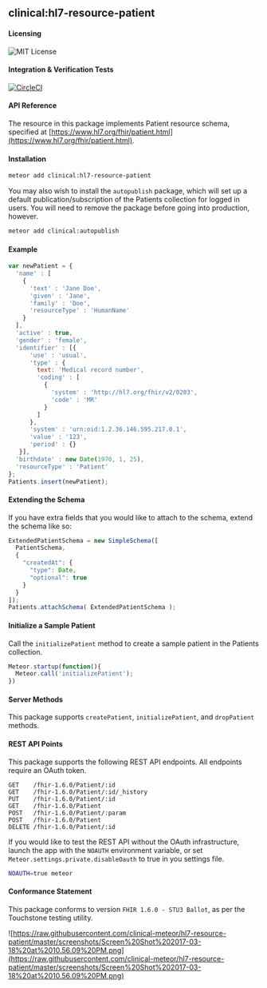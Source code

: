 ##  clinical:hl7-resource-patient   

#### Licensing  
![MIT License](https://img.shields.io/badge/license-MIT-blue.svg)


#### Integration & Verification Tests  
[![CircleCI](https://circleci.com/gh/clinical-meteor/hl7-resource-patient/tree/master.svg?style=svg)](https://circleci.com/gh/clinical-meteor/hl7-resource-patient/tree/master)


#### API Reference  
The resource in this package implements Patient resource schema, specified at [https://www.hl7.org/fhir/patient.html](https://www.hl7.org/fhir/patient.html). 



#### Installation  

```bash
meteor add clinical:hl7-resource-patient
```

You may also wish to install the `autopublish` package, which will set up a default publication/subscription of the Patients collection for logged in users.  You will need to remove the package before going into production, however.

```bash
meteor add clinical:autopublish  
```



#### Example    

```js
var newPatient = {
  'name' : [
    {
      'text' : 'Jane Doe',
      'given' : 'Jane',
      'family' : 'Doe',
      'resourceType' : 'HumanName'
    }
  ],
  'active' : true,
  'gender' : 'female',
  'identifier' : [{
      'use' : 'usual',
      'type' : {
        text: 'Medical record number',
        'coding' : [
          {
            'system' : 'http://hl7.org/fhir/v2/0203',
            'code' : 'MR'
          }
        ]
      },
      'system' : 'urn:oid:1.2.36.146.595.217.0.1',
      'value' : '123',
      'period' : {}
   }],
  'birthdate' : new Date(1970, 1, 25),
  'resourceType' : 'Patient'
};
Patients.insert(newPatient);
```


#### Extending the Schema  

If you have extra fields that you would like to attach to the schema, extend the schema like so:  

```js
ExtendedPatientSchema = new SimpleSchema([
  PatientSchema,
  {
    "createdAt": {
      "type": Date,
      "optional": true
    }
  }
]);
Patients.attachSchema( ExtendedPatientSchema );
```


#### Initialize a Sample Patient  

Call the `initializePatient` method to create a sample patient in the Patients collection.

```js
Meteor.startup(function(){
  Meteor.call('initializePatient');
})
```

#### Server Methods  

This package supports `createPatient`, `initializePatient`, and `dropPatient` methods.


#### REST API Points    

This package supports the following REST API endpoints.  All endpoints require an OAuth token.  

```
GET    /fhir-1.6.0/Patient/:id    
GET    /fhir-1.6.0/Patient/:id/_history  
PUT    /fhir-1.6.0/Patient/:id  
GET    /fhir-1.6.0/Patient  
POST   /fhir-1.6.0/Patient/:param  
POST   /fhir-1.6.0/Patient  
DELETE /fhir-1.6.0/Patient/:id
```

If you would like to test the REST API without the OAuth infrastructure, launch the app with the `NOAUTH` environment variable, or set `Meteor.settings.private.disableOauth` to true in you settings file.

```bash
NOAUTH=true meteor
```


#### Conformance Statement  

This package conforms to version `FHIR 1.6.0 - STU3 Ballot`, as per the Touchstone testing utility.  

![https://raw.githubusercontent.com/clinical-meteor/hl7-resource-patient/master/screenshots/Screen%20Shot%202017-03-18%20at%2010.56.09%20PM.png](https://raw.githubusercontent.com/clinical-meteor/hl7-resource-patient/master/screenshots/Screen%20Shot%202017-03-18%20at%2010.56.09%20PM.png)  


